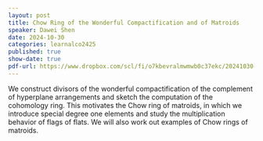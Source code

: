 ```yaml
---
layout: post
title: Chow Ring of the Wonderful Compactification and of Matroids
speaker: Dawei Shen
date: 2024-10-30
categories: learnalco2425
published: true
show-date: true
pdf-url: https://www.dropbox.com/scl/fi/o7kbevralmwmwb0c37ekc/20241030-Dawei-Shen_-Chow-ring-of-the-wonderful-compactification-and-of-matroids.pdf?rlkey=enyc1hjwua1mxxo9yltkj2bqe&st=vfkzomgt&dl=0
---
```

We construct divisors of the wonderful compactification of the complement of hyperplane arrangements and sketch the computation of the cohomology ring. This motivates the Chow ring of matroids, in which we introduce special degree one elements and study the multiplication behavior of flags of flats. We will also work out examples of Chow rings of matroids.

